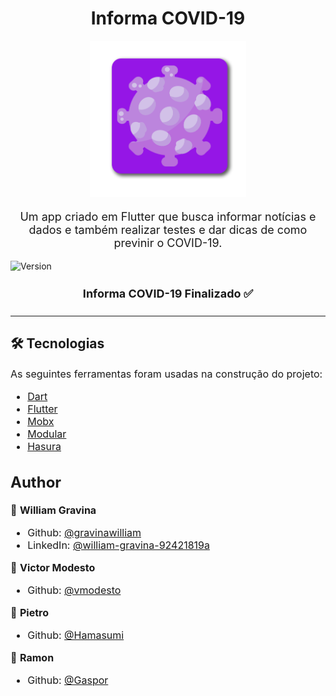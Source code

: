 <h1 align="center">Informa COVID-19</h1>
<p align="center">
  <img height="250" src="https://raw.githubusercontent.com/gravinawilliam/info_covid19/master/lib/app/core/assets/images/Icon.png" />
</p>
<font size=4>
<p align="center">
  Um app criado em Flutter que busca informar notícias e dados e também realizar testes e dar dicas de como previnir o COVID-19.
</p>
</font>

<p>
  <img alt="Version" src="https://img.shields.io/badge/version-2.0-blue.svg?cacheSeconds=2592000" />
</p>

<font size=4>
<h4 align="center">
	Informa COVID-19 Finalizado ✅
</h4>
</font>

----------

## 🛠 Tecnologias

<font size=3>

As seguintes ferramentas foram usadas na construção do projeto:

* [Dart](https://dart.dev/)
* [Flutter](https://flutter.dev/)
* [Mobx](https://pub.dev/packages/mobx)
* [Modular](https://pub.dev/packages/flutter_modular)
* [Hasura](https://hasura.io/)

## Author

👤 **William Gravina**

* Github: [@gravinawilliam](https://github.com/gravinawilliam)
* LinkedIn: [@william-gravina-92421819a](https://linkedin.com/in/william-gravina-92421819a)

👤 **Victor Modesto**

* Github: [@vmodesto](https://github.com/vmodesto)

👤 **Pietro**

* Github: [@Hamasumi](https://github.com/Hamasumi)

👤 **Ramon**

* Github: [@Gaspor](https://github.com/Gaspor)
</font>
